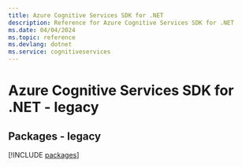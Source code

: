 ```yaml
---
title: Azure Cognitive Services SDK for .NET
description: Reference for Azure Cognitive Services SDK for .NET
ms.date: 04/04/2024
ms.topic: reference
ms.devlang: dotnet
ms.service: cognitiveservices
---
```

# Azure Cognitive Services SDK for .NET - legacy
## Packages - legacy
[!INCLUDE [packages](cognitive-services-index.md)]